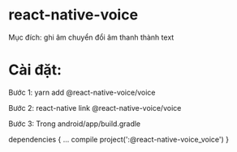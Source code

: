 # react-native-voice
Mục đích: ghi âm chuyển đổi âm thanh thành text

# Cài đặt:

Bước 1: yarn add @react-native-voice/voice

Bước 2: react-native link @react-native-voice/voice

Bước 3: Trong android/app/build.gradle

dependencies {
    ...
    compile project(':@react-native-voice_voice')
}
